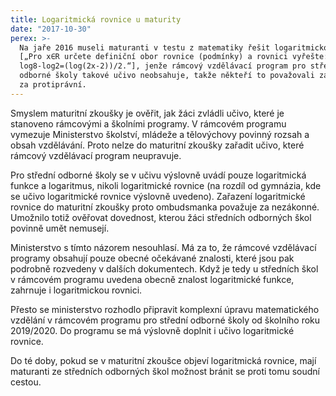 ```yaml
---
title: Logaritmická rovnice u maturity
date: "2017-10-30"
perex: >-
  Na jaře 2016 museli maturanti v testu z matematiky řešit logaritmickou rovnici
  [„Pro x∈R určete definiční obor rovnice (podmínky) a rovnici vyřešte:
  log8-log2=(log⁡(2x-2))/2.“], jenže rámcový vzdělávací program pro střední
  odborné školy takové učivo neobsahuje, takže někteří to považovali za nefér a
  za protiprávní.
---
```


<p>Smyslem maturitní zkoušky je ověřit, jak žáci zvládli učivo, které je stanoveno rámcovými a školními programy. V rámcovém programu vymezuje Ministerstvo školství, mládeže a tělovýchovy povinný rozsah a obsah vzdělávání. Proto nelze do maturitní zkoušky zařadit učivo, které rámcový vzdělávací program neupravuje.</p> <p>Pro střední odborné školy se v učivu výslovně uvádí pouze logaritmická funkce a logaritmus, nikoli logaritmické rovnice (na rozdíl od gymnázia, kde se učivo logaritmické rovnice výslovně uvedeno). Zařazení logaritmické rovnice do maturitní zkoušky proto ombudsmanka považuje za nezákonné. Umožnilo totiž ověřovat dovednost, kterou žáci středních odborných škol povinně umět nemusejí.</p> <p>Ministerstvo s tímto názorem nesouhlasí. Má za to, že rámcové vzdělávací programy obsahují pouze obecné očekávané znalosti, které jsou pak podrobně rozvedeny v dalších dokumentech. Když je tedy u středních škol v rámcovém programu uvedena obecně znalost logaritmické funkce, zahrnuje i logaritmickou rovnici. </p> <p>Přesto se ministerstvo rozhodlo připravit komplexní úpravu matematického vzdělání v rámcovém programu pro střední odborné školy od školního roku 2019/2020. Do programu se má výslovně doplnit i učivo logaritmické rovnice. </p> <p>Do té doby, pokud se v maturitní zkoušce objeví logaritmická rovnice, mají maturanti ze středních odborných škol možnost bránit se proti tomu soudní cestou.</p>
